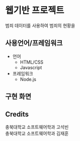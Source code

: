 # 웹기반 프로젝트
범죄 데이터를 사용하여 범죄의 현황을 
## 사용언어/프레임워크
- 언어
  - HTML/CSS
  - Javascript
- 프레임워크
  - Node.js
## 구현 화면

## Credits
충북대학교 소프트웨어학과 고석빈<br>충북대학교 소프트웨어학과 김재훈
